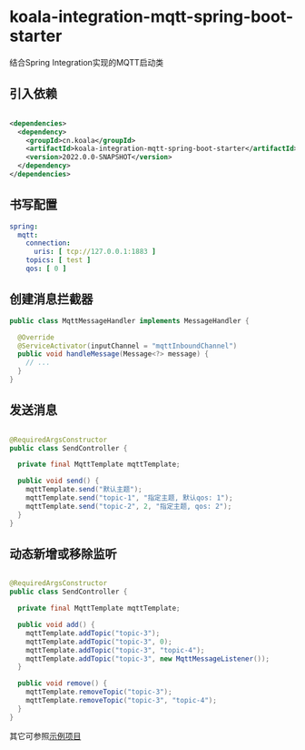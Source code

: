 # koala-integration-mqtt-spring-boot-starter

结合Spring Integration实现的MQTT启动类

## 引入依赖

```xml

<dependencies>
  <dependency>
    <groupId>cn.koala</groupId>
    <artifactId>koala-integration-mqtt-spring-boot-starter</artifactId>
    <version>2022.0.0-SNAPSHOT</version>
  </dependency>
</dependencies>
```

## 书写配置

```yaml
spring:
  mqtt:
    connection:
      uris: [ tcp://127.0.0.1:1883 ]
    topics: [ test ]
    qos: [ 0 ]
```

## 创建消息拦截器

```java
public class MqttMessageHandler implements MessageHandler {

  @Override
  @ServiceActivator(inputChannel = "mqttInboundChannel")
  public void handleMessage(Message<?> message) {
    // ...
  }
}
```

## 发送消息

```java

@RequiredArgsConstructor
public class SendController {

  private final MqttTemplate mqttTemplate;

  public void send() {
    mqttTemplate.send("默认主题");
    mqttTemplate.send("topic-1", "指定主题, 默认qos: 1");
    mqttTemplate.send("topic-2", 2, "指定主题, qos: 2");
  }
}
```

## 动态新增或移除监听

```java

@RequiredArgsConstructor
public class SendController {

  private final MqttTemplate mqttTemplate;

  public void add() {
    mqttTemplate.addTopic("topic-3");
    mqttTemplate.addTopic("topic-3", 0);
    mqttTemplate.addTopic("topic-3", "topic-4");
    mqttTemplate.addTopic("topic-3", new MqttMessageListener());
  }

  public void remove() {
    mqttTemplate.removeTopic("topic-3");
    mqttTemplate.removeTopic("topic-3", "topic-4");
  }
}
```

其它可参照[示例项目](https://github.com/Houtaroy/koala/tree/main/koala-samples/koala-sample-mqtt)